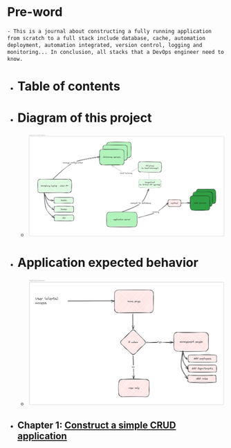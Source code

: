 # Pre-word
	- This is a journal about constructing a fully running application from scratch to a full stack include database, cache, automation deployment, automation integrated, version control, logging and monitoring... In conclusion, all stacks that a DevOps engineer need to know.
- # Table of contents
- # Diagram of this project
  
	- ![application-simplify-diagram.png](../Figures/application-simplify-diagram.png)

- # Application expected behavior

	- ![application-expected-behavior.png](../Figures/application-behavior.png)
- ## Chapter 1: [Construct a simple CRUD application](./Construct%20a%20simple%20CRUD%20application%20from%20scratch.md)